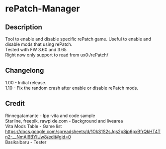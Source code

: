 # rePatch-Manager
## Description
Tool to enable and disable specific rePatch game. Useful to enable and disable mods that using rePatch.  
Tested with FW 3.60 and 3.65  
Right now only support to read from ux0:/rePatch/

## Changelong
1.00 - Initial release.  
1.10 - Fix the random crash after enable or disable rePatch mods.

## Credit
Rinnegatamante - lpp-vita and code sample  
Starline, freepik, rawpixle.com - Background and livearea  
Vita Mods Table - Game list  
https://docs.google.com/spreadsheets/d/1OkS1S2sJqs2p8jp6pxBfrQkHT4Tn2-__NmAl6BYIUw8/edit#gid=0  
Basikalbaru - Tester
